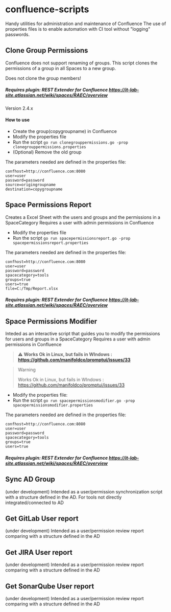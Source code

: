 # confluence-scripts
Handy utilities for administration and maintenance of Confluence
The use of properties files is to enable automation with CI tool without "logging" passwords.

## Clone Group Permissions
Confluence does not support renaming of groups.
This script clones the permissions of a group in all Spaces to a new group.

Does not clone the group members!

##### Requires plugin: REST Extender for Confluence   https://it-lab-site.atlassian.net/wiki/spaces/RAEC/overview 
Version 2.4.x 

#### How to use
* Create the group(copygroupname) in Confluence
* Modify the properties file 
* Run the script
        ```
        go run clonegrouppermissions.go -prop clonegrouppermissions.properties
        ```
* (Optional) Remove the old group 

The parameters needed are defined in the properties file:  
```
confhost=http://confluence.com:8080
user=user
password=password
source=origingroupname
destination=copygroupname
```
## Space Permissions Report
Creates a Excel Sheet with the users and groups and the permissions in a SpaceCategory
Requires a user with admin permissions in Confluence 

* Modify the properties file
* Run the script        ```
                        go run spacepermissionsreport.go -prop spacepermissionsreport.properties
                        ```
 
The parameters needed are defined in the properties file:  
```
confhost=http://confluence.com:8080
user=user
password=password
spacecategory=tools
groups=true
users=true
file=C:/Tmp/Report.xlsx
```
##### Requires plugin: REST Extender for Confluence   https://it-lab-site.atlassian.net/wiki/spaces/RAEC/overview 


## Space Permissions Modifier
Inteded as an interactive script that guides you to modify the permissions for users and groups in a SpaceCategory
Requires a user with admin permissions in Confluence 

>:warning: **Works Ok in Linux, but fails in WIndows : https://github.com/manifoldco/promptui/issues/33**

>>[!WARNING]
>Works Ok in Linux, but fails in WIndows : https://github.com/manifoldco/promptui/issues/33

* Modify the properties file:
* Run the script        ```
                        go run spacepermissionsmodifier.go -prop spacepermissionsmodifier.properties
                        ```

The parameters needed are defined in the properties file:  
```
confhost=http://confluence.com:8080
user=user
password=password
spacecategory=tools
groups=true
users=true
```
##### Requires plugin: REST Extender for Confluence   https://it-lab-site.atlassian.net/wiki/spaces/RAEC/overview 


## Sync AD Group
(under development)
Intended as a user/permission synchronization script with a structure defined in the AD.
For tools not directly integrated/connected to AD
## Get GitLab User report
(under development)
Intended as a user/permission review report comparing with a structure defined in the AD
## Get JIRA User report
(under development)
Intended as a user/permission review report comparing with a structure defined in the AD
## Get SonarQube User report
(under development)
Intended as a user/permission review report comparing with a structure defined in the AD
